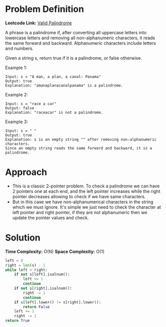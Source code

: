 # Problem Definition

**Leetcode Link:** [Valid Palindrome](https://leetcode.com/problems/valid-palindrome/description/)

A phrase is a palindrome if, after converting all uppercase letters into lowercase letters and removing all non-alphanumeric characters, it reads the same forward and backward. Alphanumeric characters include letters and numbers.

Given a string s, return true if it is a palindrome, or false otherwise.

Example 1:
```
Input: s = "A man, a plan, a canal: Panama"
Output: true
Explanation: "amanaplanacanalpanama" is a palindrome.
```

Example 2:
```
Input: s = "race a car"
Output: false
Explanation: "raceacar" is not a palindrome.
```

Example 3:
```
Input: s = " "
Output: true
Explanation: s is an empty string "" after removing non-alphanumeric characters.
Since an empty string reads the same forward and backward, it is a palindrome.
```

# Approach

- This is a classic 2-pointer problem. To check a palindrome we can have 2 pointers one at each end, and the left pointer increases while the right pointer decreases allowing to check if we have same characters.
- But in this case we have non-alphanumerical characters in the string which we must ignore. It's simple we just need to check the character at left pointer and right pointer, if they are not alphanumeric then we update the pointer values and check.

# Solution

**Time Complexity:** O(N)
**Space Complexity:** O(1)

```python
left = 0
right = len(s) - 1
while left < right:
    if not s[left].isalnum():
        left += 1
        continue
    if not s[right].isalnum():
        right -= 1
        continue
    if s[left].lower() != s[right].lower():
        return False
    left += 1
    right -= 1
return True
```
